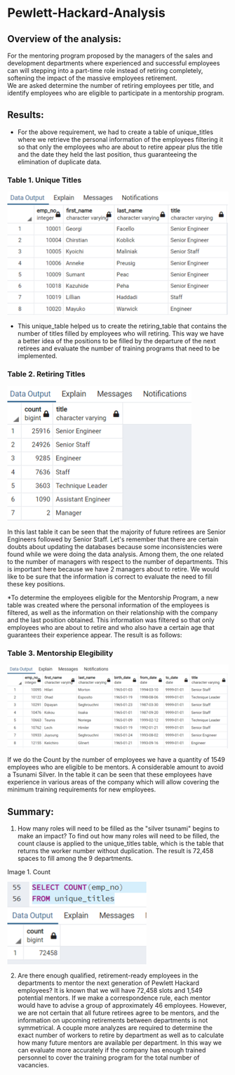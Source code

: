 # Pewlett-Hackard-Analysis

## Overview of the analysis:

For the mentoring program proposed by the managers of the sales and development departments where experienced and successful employees can will stepping into a part-time role instead of retiring completely, softening the impact of the massive employees retirement.   
We are asked determine the number of retiring employees per title, and identify employees who are eligible to participate in a mentorship program.


## Results:

* For the above requirement, we had to create a table of unique_titles where we retrieve the personal information of the employees filtering it so that only the employees who are about to retire appear  plus the title and the date they held the last position, thus guaranteeing the elimination of duplicate data.

### Table 1. Unique Titles
![Unique titles](https://github.com/LAURYMEOW/Pewlett-Hackard-Analysis/blob/main/unique_titles.png)

* This unique_table helped us to create the retiring_table that contains the number of titles filled by employees who will retiring. This way we have a better idea of the positions to be filled by the departure of the next retirees and evaluate the number of training programs that need to be implemented.

### Table 2. Retiring Titles
![Retiring titles ](https://github.com/LAURYMEOW/Pewlett-Hackard-Analysis/blob/main/retiring_titles.png)

In this last table it can be seen that the majority of future retirees are Senior Engineers followed by Senior Staff.
Let's remember that there are certain doubts about updating the databases because some inconsistencies were found while we were doing the data analysis. Among them, the one related to the number of managers with respect to the number of departments.
This is important here because we have 2 managers about to retire. We would like to be sure that the information is correct to evaluate the need to fill these key positions.

*To determine the employees eligible for the Mentorship Program, a new table was created where the personal information of the employees is filtered, as well as the information on their relationship with the company and the last position obtained. This information was filtered so that only employees who are about to retire and who also have a certain age that guarantees their experience appear. The result is as follows:

### Table 3. Mentorship Elegibility
![Mentorship elegibility ](https://github.com/LAURYMEOW/Pewlett-Hackard-Analysis/blob/main/mentorship_elegibility.png)

If we do the Count by the number of employees we have a quantity of 1549 employees who are eligible to be mentors. A considerable amount to avoid a Tsunami Silver.
In the table it can be seen that these employees have experience in various areas of the company which will allow covering the minimum training requirements for new employees.

## Summary:

1. How many roles will need to be filled as the "silver tsunami" begins to make an impact?
To find out how many roles will need to be filled, the count clause is applied to the unique_titles table, which is the table that returns the worker number without duplication.
The result is 72,458 spaces to fill among the 9 departments.

Image 1. Count

![Count](https://github.com/LAURYMEOW/Pewlett-Hackard-Analysis/blob/main/Count_summary.png)

2. Are there enough qualified, retirement-ready employees in the departments to mentor the next generation of Pewlett Hackard employees?
It is known that we will have 72,458 slots and 1,549 potential mentors. If we make a correspondence rule, each mentor would have to advise a group of approximately 46 employees.
However, we are not certain that all future retirees agree to be mentors, and the information on upcoming retirements between departments is not symmetrical.
A couple more analyzes are required to determine the exact number of workers to retire by department as well as to calculate how many future mentors are available per department. In this way we can evaluate more accurately if the company has enough trained personnel to cover the training program for the total number of vacancies.
